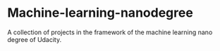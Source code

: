 # Machine-learning-nanodegree
A collection of projects in the framework of the machine learning nano degree of Udacity.
